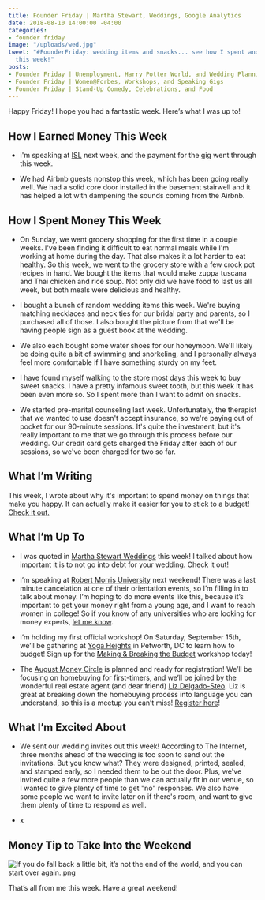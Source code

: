 ```yaml
---
title: Founder Friday | Martha Stewart, Weddings, Google Analytics
date: 2018-08-10 14:00:00 -04:00
categories:
- founder friday
image: "/uploads/wed.jpg"
tweet: "#FounderFriday: wedding items and snacks... see how I spent and earned money
  this week!"
posts:
- Founder Friday | Unemployment, Harry Potter World, and Wedding Planning
- Founder Friday | Women@Forbes, Workshops, and Speaking Gigs
- Founder Friday | Stand-Up Comedy, Celebrations, and Food
---
```


Happy Friday! I hope you had a fantastic week. Here’s what I was up to!

## **How I Earned Money This Week**

* I'm speaking at [ISL](https://isl.co/) next week, and the payment for the gig went through this week.

* We had Airbnb guests nonstop this week, which has been going really well. We had a solid core door installed in the basement stairwell and it has helped a lot with dampening the sounds coming from the Airbnb.  

## **How I Spent Money This Week**

* On Sunday, we went grocery shopping for the first time in a couple weeks. I've been finding it difficult to eat normal meals while I'm working at home during the day. That also makes it a lot harder to eat healthy. So this week, we went to the grocery store with a few crock pot recipes in hand. We bought the items that would make zuppa tuscana and Thai chicken and rice soup. Not only did we have food to last us all week, but both meals were delicious and healthy.

* I bought a bunch of random wedding items this week. We're buying matching necklaces and neck ties for our bridal party and parents, so I purchased all of those. I also bought the picture from that we'll be having people sign as a guest book at the wedding. 

* We also each bought some water shoes for our honeymoon. We'll likely be doing quite a bit of swimming and snorkeling, and I personally always feel more comfortable if I have something sturdy on my feet. 

* I have found myself walking to the store most days this week to buy sweet snacks. I have a pretty infamous sweet tooth, but this week it has been even more so. So I spent more than I want to admit on snacks.

* We started pre-marital counseling last week. Unfortunately, the therapist that we wanted to use doesn't accept insurance, so we're paying out of pocket for our 90-minute sessions. It's quite the investment, but it's really important to me that we go through this process before our wedding. Our credit card gets charged the Friday after each of our sessions, so we've been charged for two so far. 

## **What I’m Writing**

This week, I wrote about why it's important to spend money on things that make you happy. It can actually make it easier for you to stick to a budget! [Check it out.](https://www.maggiegermano.com/blog/why-spending-money-on-happy-is-worth-it/)

## **What I’m Up To**

* I was quoted in [Martha Stewart Weddings](https://www.marthastewartweddings.com/641372/should-you-go-into-debt-for-wedding) this week! I talked about how important it is to not go into debt for your wedding. Check it out!

* I’m speaking at [Robert Morris University](https://www.rmu.edu/) next weekend! There was a last minute cancelation at one of their orientation events, so I’m filling in to talk about money. I’m hoping to do more events like this, because it’s important to get your money right from a young age, and I want to reach women in college! So if you know of any universities who are looking for money experts, [let me know](mailto:boss@maggiegermano.com).

* I’m holding my first official workshop! On Saturday, September 15th, we’ll be gathering at [Yoga Heights](https://yogaheightsdc.com/) in Petworth, DC to learn how to budget! Sign up for the [Making & Breaking the Budget](https://www.eventbrite.com/e/making-breaking-the-budget-workshop-tickets-48317128833) workshop today!

* The [August Money Circle](https://www.maggiegermano.com/events/homebuying-for-newbies/) is planned and ready for registration! We’ll be focusing on homebuying for first-timers, and we’ll be joined by the wonderful real estate agent (and dear friend) [Liz Delgado-Steo](https://www.realliving.com/elizabeth-delgado-steo). Liz is great at breaking down the homebuying process into language you can understand, so this is a meetup you can’t miss! [Register here](https://www.eventbrite.com/e/money-circle-homebuying-for-newbies-tickets-48132651055)!

## **What I’m Excited About**

* We sent our wedding invites out this week! According to The Internet, three months ahead of the wedding is too soon to send out the invitations. But you know what? They were designed, printed, sealed, and stamped early, so I needed them to be out the door. Plus, we've invited quite a few more people than we can actually fit in our venue, so I wanted to give plenty of time to get "no" responses. We also have some people we want to invite later on if there's room, and want to give them plenty of time to respond as well.

* x

## **Money Tip to Take Into the Weekend**

![If you do fall back a little bit, it’s not the end of the world, and you can start over again..png](/uploads/If%20you%20do%20fall%20back%20a%20little%20bit,%20it%E2%80%99s%20not%20the%20end%20of%20the%20world,%20and%20you%20can%20start%20over%20again..png)

That’s all from me this week. Have a great weekend!